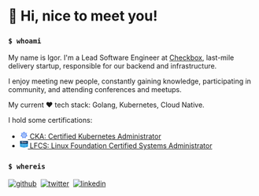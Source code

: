 # 👋 Hi, nice to meet you!

### `$ whoami`

My name is Igor. I'm a Lead Software Engineer at [Checkbox](https://checkbox.ru/), last-mile delivery startup, responsible for our backend and infrastructure.

I enjoy meeting new people, constantly gaining knowledge, participating in community, and attending conferences and meetups.

My current ❤ tech stack: Golang, Kubernetes, Cloud Native.

I hold some certifications:

- <a href="https://www.youracclaim.com/badges/6fe47303-f268-40f8-9b31-2e66b12c86c8/public_url"><img src="images/cka.png" width="16" alt="CKA">&nbsp;CKA: Certified Kubernetes Administrator</a>
- <a href="https://www.youracclaim.com/badges/75a251f6-c390-4a49-a5ba-002e72fc4631/public_url"><img src="images/lfcs.png" width="16" alt="LFCS">&nbsp;LFCS: Linux Foundation Certified Systems Administrator</a>

### `$ whereis`

[![github](https://img.shields.io/badge/GitHub-%2312100E.svg?&style=for-the-badge&logo=Github&logoColor=white)](https://github.com/hypnoglow)&nbsp;
[![twitter](https://img.shields.io/badge/twitter-%231DA1F2.svg?&style=for-the-badge&logo=twitter&logoColor=white)](https://twitter.com/hypnoglow)&nbsp;
[![linkedin](https://img.shields.io/badge/linkedin-%230077B5.svg?&style=for-the-badge&logo=linkedin&logoColor=white)](https://www.linkedin.com/in/igor-zibarev)&nbsp;
